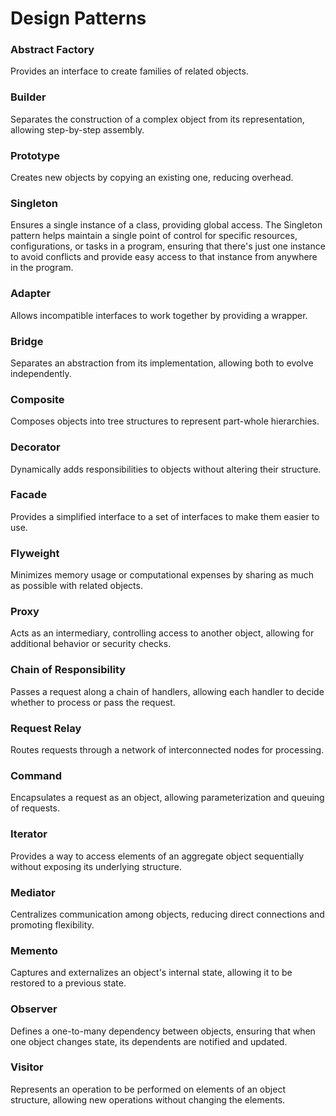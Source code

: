 # Design Patterns

### Abstract Factory

Provides an interface to create families of related objects.

### Builder

Separates the construction of a complex object from its representation, allowing step-by-step assembly.

### Prototype

Creates new objects by copying an existing one, reducing overhead.

### Singleton

Ensures a single instance of a class, providing global access. The Singleton pattern helps maintain a single point of control for specific resources, configurations, or tasks in a program, ensuring that there's just one instance to avoid conflicts and provide easy access to that instance from anywhere in the program.

### Adapter

Allows incompatible interfaces to work together by providing a wrapper.

### Bridge

Separates an abstraction from its implementation, allowing both to evolve independently.

### Composite

Composes objects into tree structures to represent part-whole hierarchies.

### Decorator

Dynamically adds responsibilities to objects without altering their structure.

### Facade

Provides a simplified interface to a set of interfaces to make them easier to use.

### Flyweight

Minimizes memory usage or computational expenses by sharing as much as possible with related objects.

### Proxy

Acts as an intermediary, controlling access to another object, allowing for additional behavior or security checks.

### Chain of Responsibility

Passes a request along a chain of handlers, allowing each handler to decide whether to process or pass the request.

### Request Relay

Routes requests through a network of interconnected nodes for processing.

### Command

Encapsulates a request as an object, allowing parameterization and queuing of requests.

### Iterator

Provides a way to access elements of an aggregate object sequentially without exposing its underlying structure.

### Mediator

Centralizes communication among objects, reducing direct connections and promoting flexibility.

### Memento

Captures and externalizes an object's internal state, allowing it to be restored to a previous state.

### Observer

Defines a one-to-many dependency between objects, ensuring that when one object changes state, its dependents are notified and updated.

### Visitor

Represents an operation to be performed on elements of an object structure, allowing new operations without changing the elements.